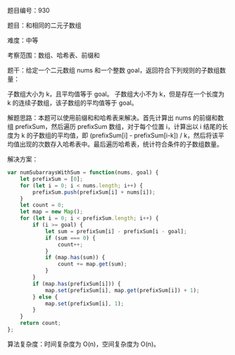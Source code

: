 题目编号：930

题目：和相同的二元子数组

难度：中等

考察范围：数组、哈希表、前缀和

题干：给定一个二元数组 nums 和一个整数 goal，返回符合下列规则的子数组数量：

子数组大小为 k，且平均值等于 goal。
子数组大小不为 k，但是存在一个长度为 k 的连续子数组，该子数组的平均值等于 goal。

解题思路：本题可以使用前缀和和哈希表来解决。首先计算出 nums 的前缀和数组 prefixSum，然后遍历 prefixSum 数组，对于每个位置 i，计算出以 i 结尾的长度为 k 的子数组的平均值，即 (prefixSum[i] - prefixSum[i-k]) / k，然后将该平均值出现的次数存入哈希表中。最后遍历哈希表，统计符合条件的子数组数量。

解决方案：

```javascript
var numSubarraysWithSum = function(nums, goal) {
    let prefixSum = [0];
    for (let i = 0; i < nums.length; i++) {
        prefixSum.push(prefixSum[i] + nums[i]);
    }
    let count = 0;
    let map = new Map();
    for (let i = 0; i < prefixSum.length; i++) {
        if (i >= goal) {
            let sum = prefixSum[i] - prefixSum[i - goal];
            if (sum === 0) {
                count++;
            }
            if (map.has(sum)) {
                count += map.get(sum);
            }
        }
        if (map.has(prefixSum[i])) {
            map.set(prefixSum[i], map.get(prefixSum[i]) + 1);
        } else {
            map.set(prefixSum[i], 1);
        }
    }
    return count;
};
```

算法复杂度：时间复杂度为 O(n)，空间复杂度为 O(n)。